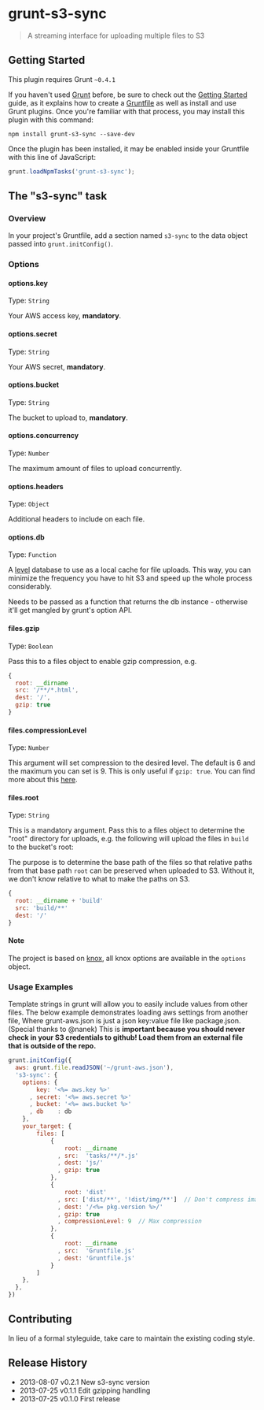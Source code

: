 # grunt-s3-sync

> A streaming interface for uploading multiple files to S3

## Getting Started
This plugin requires Grunt `~0.4.1`

If you haven't used [Grunt](http://gruntjs.com/) before, be sure to check out the [Getting Started](http://gruntjs.com/getting-started) guide, as it explains how to create a [Gruntfile](http://gruntjs.com/sample-gruntfile) as well as install and use Grunt plugins. Once you're familiar with that process, you may install this plugin with this command:

```shell
npm install grunt-s3-sync --save-dev
```

Once the plugin has been installed, it may be enabled inside your Gruntfile with this line of JavaScript:

```js
grunt.loadNpmTasks('grunt-s3-sync');
```

## The "s3-sync" task

### Overview
In your project's Gruntfile, add a section named `s3-sync` to the data object passed into `grunt.initConfig()`.

### Options

#### options.key
Type: `String`

Your AWS access key, **mandatory**.

#### options.secret
Type: `String`

Your AWS secret, **mandatory**.

#### options.bucket
Type: `String`

The bucket to upload to, **mandatory**.

#### options.concurrency
Type: `Number`

The maximum amount of files to upload concurrently.

#### options.headers
Type: `Object`

Additional headers to include on each file.

#### options.db
Type: `Function`

A [level](http://github.com/level/level) database to use as a local cache
for file uploads. This way, you can minimize the frequency you have to
hit S3 and speed up the whole process considerably.

Needs to be passed as a function that returns the db instance - otherwise
it'll get mangled by grunt's option API.

#### files.gzip
Type: `Boolean`

Pass this to a files object to enable gzip compression, e.g.

``` javascript
{
  root: __dirname
  src: '/**/*.html',
  dest: '/',
  gzip: true
}
```

#### files.compressionLevel
Type: `Number`

This argument will set compression to the desired level. The default is 6 and the maximum you can set is 9. This is only useful if `gzip: true`. You can find more about this [here](http://zlib.net/manual.html#Advanced).

#### files.root
Type: `String`

This is a mandatory argument. Pass this to a files object to determine the "root" directory for uploads, e.g.
the following will upload the files in `build` to the bucket's root:

The purpose is to determine the base path of the files so that relative paths from that base path `root` can be preserved when uploaded to S3. Without it, we don't know relative to what to make the paths on S3.

``` javascript
{
  root: __dirname + 'build'
  src: 'build/**'
  dest: '/'
}
```

#### Note
The project is based on [knox](http://ghub.io/knox), all knox options are available in the
`options` object.

### Usage Examples

Template strings in grunt will allow you to easily include values from other files. The below example
demonstrates loading aws settings from another file, Where grunt-aws.json is just a json key:value file like package.json. (Special thanks to @nanek) This is **important because you should never check in your S3 credentials to github! Load them from an external file that is outside of the repo.**

```js
grunt.initConfig({
  aws: grunt.file.readJSON('~/grunt-aws.json'),
  's3-sync': {
    options: {
        key: '<%= aws.key %>'
      , secret: '<%= aws.secret %>'
      , bucket: '<%= aws.bucket %>'
      , db    : db
    },
    your_target: {
        files: [
            {
                root: __dirname
              , src:  'tasks/**/*.js'
              , dest: 'js/'
              , gzip: true
            },
            {
                root: 'dist'
              , src: ['dist/**', '!dist/img/**']  // Don't compress images!
              , dest: '/<%= pkg.version %>/'
              , gzip: true
              , compressionLevel: 9  // Max compression
            },
            {
                root: __dirname
              , src:  'Gruntfile.js'
              , dest: 'Gruntfile.js'
            }
        ]
    },
  },
})
```


## Contributing
In lieu of a formal styleguide, take care to maintain the existing coding style.

## Release History
* 2013-08-07   v0.2.1   New s3-sync version
* 2013-07-25   v0.1.1   Edit gzipping handling
* 2013-07-25   v0.1.0   First release
